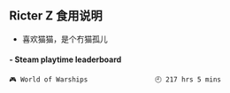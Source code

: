 ## Ricter Z 食用说明
- 喜欢猫猫，是个冇猫孤儿

<!-- steam-box start -->
#### - Steam playtime leaderboard
```text
🎮 World of Warships                 🕘 217 hrs 5 mins
```
<!-- Powered by https://github.com/YouEclipse/steam-box . -->
<!-- steam-box end -->
